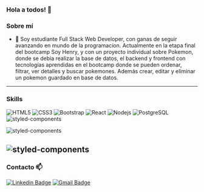 ### Hola a todos! 👋

### Sobre mí
- 💬 Soy estudiante Full Stack Web Developer, con ganas de seguir avanzando en mundo de la programacíon. Actualmente en la etapa final del bootcamp Soy Henry, y con un proyecto individual sobre Pokemon, donde se debia realizar la base de datos, el backend y frontend con tecnologías aprendidas en el bootcamp donde se pueden ordenar, filtrar, ver detalles y buscar pokemones. Además crear, editar y eliminar un pokemon guardado en base de datos.
---

### Skills
![HTML5](https://img.shields.io/badge/-HTML5-E34F26?style=flat-square&logo=html5&logoColor=white)
![CSS3](https://img.shields.io/badge/-CSS3-1572B6?style=flat-square&logo=css3)
![Bootstrap](https://img.shields.io/badge/-Bootstrap-563D7C?style=flat-square&logo=bootstrap)
![React](https://img.shields.io/badge/-React-black?style=flat-square&logo=react)
![Nodejs](https://img.shields.io/badge/-Nodejs-black?style=flat-square&logo=Node.js)
![PostgreSQL](https://img.shields.io/badge/-PostgreSQL-336791?style=flat-square&logo=postgresql)
![styled-components](https://img.shields.io/badge/style-%F0%9F%92%85%20styled--components-orange.svg?colorB=daa357&colorA=db748e)

![styled-components](https://img.shields.io/badge/style-%F0%9F%92%85%20styled--components-orange.svg?colorB=daa357)

![styled-components](https://img.shields.io/badge/style-components-orange.svg?colorB=daa357&colorA=db748e)
---

### Contacto 📫
[![Linkedin Badge](https://img.shields.io/badge/-LinkedIn-blue?style=flat-square&logo=Linkedin&logoColor=white&link=https://www.linkedin.com/in/fran-gonzalez13/)](https://www.linkedin.com/in/fran-gonzalez13/)
[![Gmail Badge](https://img.shields.io/badge/-Gmail-c14438?style=flat-square&logo=Gmail&logoColor=white&link=mailto:fegll87@gmail.com)](mailto:fegll87@gmail.com)